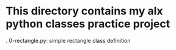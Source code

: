 # This directory contains my alx python classes practice project
. 0-rectangle.py: simple rectangle class definition
